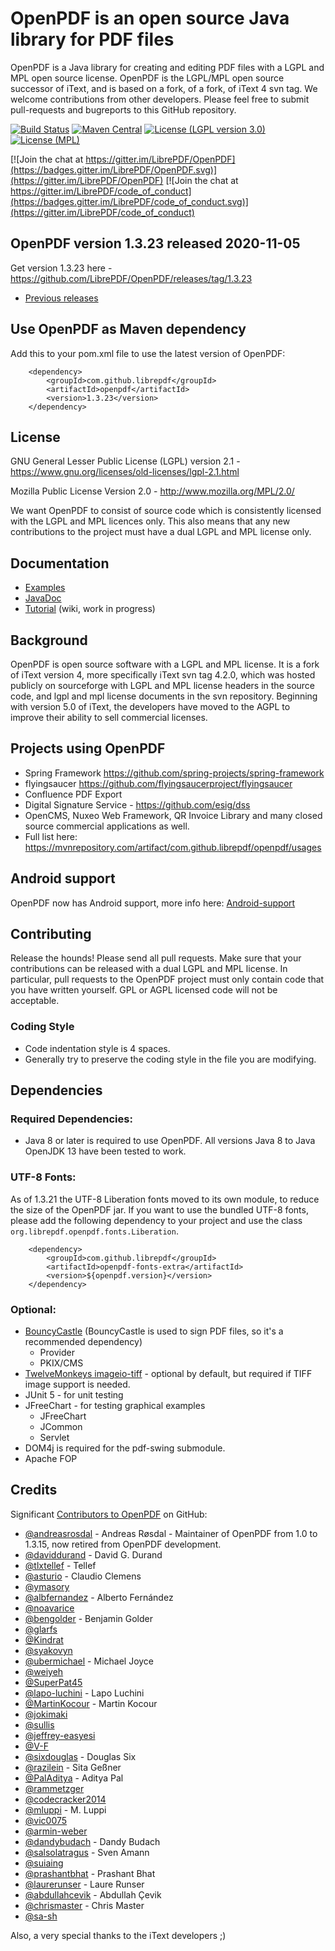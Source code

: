 # OpenPDF is an open source Java library for PDF files #

OpenPDF is a Java library for creating and editing PDF files with a LGPL and MPL open source license. OpenPDF is the LGPL/MPL open source successor of iText, and is based on a fork, of a fork, of iText 4 svn tag. We welcome contributions from other developers. Please feel free to submit pull-requests and bugreports to this GitHub repository.

 [![Build Status](https://travis-ci.org/LibrePDF/OpenPDF.svg?branch=master)](https://travis-ci.org/LibrePDF/OpenPDF) 
 [![Maven Central](https://maven-badges.herokuapp.com/maven-central/com.github.librepdf/openpdf/badge.svg)](https://maven-badges.herokuapp.com/maven-central/com.github.librepdf/openpdf) 
 [![License (LGPL version 3.0)](https://img.shields.io/badge/license-GNU%20LGPL%20version%203.0-blue.svg?style=flat-square)](http://opensource.org/licenses/LGPL-3.0) 
 [![License (MPL)](https://img.shields.io/badge/license-Mozilla%20Public%20License-yellow.svg?style=flat-square)](http://opensource.org/licenses/MPL-2.0)
 
 [![Join the chat at https://gitter.im/LibrePDF/OpenPDF](https://badges.gitter.im/LibrePDF/OpenPDF.svg)](https://gitter.im/LibrePDF/OpenPDF) 
 [![Join the chat at https://gitter.im/LibrePDF/code_of_conduct](https://badges.gitter.im/LibrePDF/code_of_conduct.svg)](https://gitter.im/LibrePDF/code_of_conduct)

## OpenPDF version 1.3.23 released 2020-11-05 ##
Get version 1.3.23 here - https://github.com/LibrePDF/OpenPDF/releases/tag/1.3.23

- [Previous releases](https://github.com/LibrePDF/OpenPDF/releases)


## Use OpenPDF as Maven dependency
Add this to your pom.xml file to use the latest version of OpenPDF:

        <dependency>
            <groupId>com.github.librepdf</groupId>
            <artifactId>openpdf</artifactId>
            <version>1.3.23</version>
        </dependency>

## License ##

GNU General Lesser Public License (LGPL) version 2.1 - https://www.gnu.org/licenses/old-licenses/lgpl-2.1.html

Mozilla Public License Version 2.0 - http://www.mozilla.org/MPL/2.0/

We want OpenPDF to consist of source code which is consistently licensed with the LGPL and MPL licences only. This also means that any new contributions to the project must have a dual LGPL and MPL license only.

## Documentation ##
- [Examples](pdf-toolbox/src/test/java/com/lowagie/examples/)
- [JavaDoc](https://librepdf.github.io/OpenPDF/docs-1-3-17/)
- [Tutorial](https://github.com/LibrePDF/OpenPDF/wiki/Tutorial) (wiki, work in progress)

## Background ##

OpenPDF is open source software with a LGPL and MPL license. It is a fork of iText version 4, more specifically iText svn tag 4.2.0, which was hosted publicly on sourceforge with LGPL and MPL license headers in the source code, and lgpl and mpl license documents in the svn repository.
Beginning with version 5.0 of iText, the developers have moved to the AGPL to improve their ability to sell commercial licenses.

## Projects using OpenPDF ##
- Spring Framework https://github.com/spring-projects/spring-framework
- flyingsaucer https://github.com/flyingsaucerproject/flyingsaucer
- Confluence PDF Export
- Digital Signature Service - https://github.com/esig/dss
- OpenCMS, Nuxeo Web Framework, QR Invoice Library and many closed source commercial applications as well.
- Full list here: https://mvnrepository.com/artifact/com.github.librepdf/openpdf/usages

## Android support ##
OpenPDF now has Android support, more info here: [Android-support](https://github.com/LibrePDF/OpenPDF/wiki/Android-support)

## Contributing ##
Release the hounds!  Please send all pull requests.
Make sure that your contributions can be released with a dual LGPL and MPL license. In particular, pull requests to the OpenPDF project must only contain code that you have written yourself. GPL or AGPL licensed code will not be acceptable.

### Coding Style ###
- Code indentation style is 4 spaces.
- Generally try to preserve the coding style in the file you are modifying.

## Dependencies ##
### Required Dependencies: ###
 - Java 8 or later is required to use OpenPDF. All versions Java 8 to Java OpenJDK 13 have been tested to work.

### UTF-8 Fonts: ###

As of 1.3.21 the UTF-8 Liberation fonts moved to its own module, to reduce the size of the OpenPDF
jar. If you want to use the bundled UTF-8 fonts, please add the following dependency to your project
and use the class `org.librepdf.openpdf.fonts.Liberation`.

        <dependency>
            <groupId>com.github.librepdf</groupId>
            <artifactId>openpdf-fonts-extra</artifactId>
            <version>${openpdf.version}</version>
        </dependency>

### Optional: ###

  - [BouncyCastle](https://www.bouncycastle.org/) (BouncyCastle is used to sign PDF files, so it's a recommended dependency)
    - Provider
    - PKIX/CMS
 - [TwelveMonkeys imageio-tiff](https://github.com/haraldk/TwelveMonkeys/) - optional by default, but required if TIFF image support is needed.
 - JUnit 5 - for unit testing
 - JFreeChart - for testing graphical examples
   - JFreeChart
   - JCommon
   - Servlet
 - DOM4j is required for the pdf-swing submodule.
 - Apache FOP

## Credits ##
Significant [Contributors to OpenPDF](https://github.com/LibrePDF/OpenPDF/graphs/contributors) on GitHub:

* [@andreasrosdal](https://github.com/andreasrosdal) - Andreas Røsdal - Maintainer of OpenPDF from 1.0 to 1.3.15, now retired from OpenPDF development.
* [@daviddurand](https://github.com/daviddurand) - David G. Durand
* [@tlxtellef](https://github.com/tlxtellef) - Tellef
* [@asturio](https://github.com/asturio) - Claudio Clemens
* [@ymasory](https://github.com/ymasory)
* [@albfernandez](https://github.com/albfernandez) - Alberto Fernández
* [@noavarice](https://github.com/noavarice)
* [@bengolder](https://github.com/bengolder) - Benjamin Golder
* [@glarfs](https://github.com/glarfs)
* [@Kindrat](https://github.com/Kindrat)
* [@syakovyn](https://github.com/syakovyn)
* [@ubermichael](https://github.com/ubermichael) - Michael Joyce
* [@weiyeh](https://github.com/weiyeh)
* [@SuperPat45](https://github.com/SuperPat45)
* [@lapo-luchini](https://github.com/lapo-luchini) - Lapo Luchini
* [@MartinKocour](https://github.com/MartinKocour) - Martin Kocour
* [@jokimaki](https://github.com/jokimaki)
* [@sullis](https://github.com/sullis)
* [@jeffrey-easyesi](https://github.com/jeffrey-easyesi)
* [@V-F](https://github.com/V-F)
* [@sixdouglas](https://github.com/sixdouglas) - Douglas Six
* [@razilein](https://github.com/razilein) - Sita Geßner
* [@PalAditya](https://github.com/PalAditya) - Aditya Pal
* [@rammetzger](https://github.com/rammetzger)
* [@codecracker2014](https://github.com/codecracker2014)
* [@mluppi](https://github.com/mluppi) - M. Luppi
* [@vic0075](https://github.com/vic0075)
* [@armin-weber](https://github.com/armin-weber)
* [@dandybudach](https://github.com/dandybudach) - Dandy Budach
* [@salsolatragus](https://github.com/salsolatragus) - Sven Amann
* [@suiaing](https://github.com/suiaing)
* [@prashantbhat](https://github.com/prashantbhat) - Prashant Bhat
* [@laurerunser](https://github.com/laurerunser) - Laure Runser
* [@abdullahcevik](https://github.com/abdullahcevik) - Abdullah Çevik
* [@chrismaster](https://github.com/chrismaster) - Chris Master
* [@sa-sh](https://github.com/sa-sh)


Also, a very special thanks to the iText developers ;)
